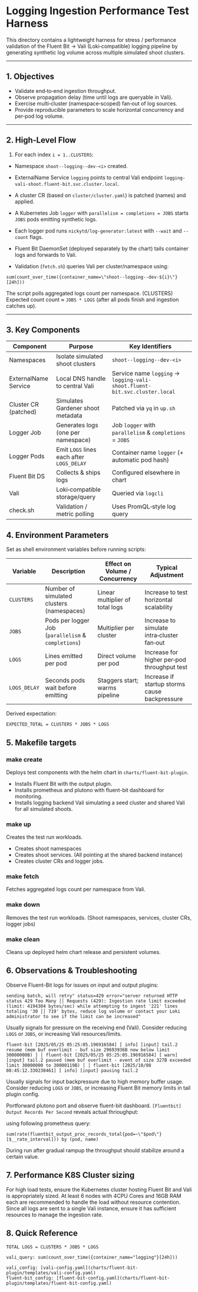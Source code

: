 # Logging Ingestion Performance Test Harness

This directory contains a lightweight harness for stress / performance validation of the Fluent Bit → Vali (Loki‑compatible) logging pipeline by generating synthetic log volume across multiple simulated shoot clusters.

---

## 1. Objectives

* Validate end‑to‑end ingestion throughput.
* Observe propagation delay (time until logs are queryable in Vali).
* Exercise multi‑cluster (namespace‑scoped) fan‑out of log sources.
* Provide reproducible parameters to scale horizontal concurrency and per‑pod log volume.

---

## 2. High‑Level Flow

1. For each index `i = 1..CLUSTERS`:

* Namespace `shoot--logging--dev-<i>` created.
* ExternalName Service `logging` points to central Vali endpoint `logging-vali-shoot.fluent-bit.svc.cluster.local`.
* A cluster CR (based on `cluster/cluster.yaml`) is patched (names) and applied.
* A Kubernetes Job `logger` with `parallelism = completions = JOBS` starts `JOBS` pods emitting synthetic logs.

* Each logger pod runs `nickytd/log-generator:latest` with `--wait` and `--count` flags.
* Fluent Bit DaemonSet (deployed separately by the chart) tails container logs and forwards to Vali.
* Validation (`fetch.sh`) queries Vali per cluster/namespace using:

```promql
sum(count_over_time({container_name=\"shoot--logging--dev-${i}\"}[24h]))
```

The script polls aggregated logs count per namespace. (CLUSTERS)
Expected count count ≈ `JOBS * LOGS` (after all pods finish and ingestion catches up).

---

## 3. Key Components

| Component | Purpose | Key Identifiers |
|-----------|---------|-----------------|
| Namespaces | Isolate simulated shoot clusters | `shoot--logging--dev-<i>` |
| ExternalName Service | Local DNS handle to central Vali | Service name `logging` → `logging-vali-shoot.fluent-bit.svc.cluster.local` |
| Cluster CR (patched) | Simulates Gardener shoot metadata | Patched via `yq` in `up.sh` |
| Logger Job | Generates logs (one per namespace) | Job `logger` with `parallelism` & `completions` = `JOBS` |
| Logger Pods | Emit `LOGS` lines each after `LOGS_DELAY` | Container name `logger` (+ automatic pod hash) |
| Fluent Bit DS | Collects & ships logs | Configured elsewhere in chart |
| Vali | Loki‑compatible storage/query | Queried via `logcli` |
| check.sh | Validation / metric polling | Uses PromQL‑style log query |

## 4. Environment Parameters

Set as shell environment variables before running scripts:

| Variable | Description | Effect on Volume / Concurrency | Typical Adjustment |
|----------|-------------|--------------------------------|--------------------|
| `CLUSTERS` | Number of simulated clusters (namespaces) | Linear multiplier of total logs | Increase to test horizontal scalability |
| `JOBS` | Pods per logger Job (`parallelism` & `completions`) | Multiplier per cluster | Increase to simulate intra‑cluster fan‑out |
| `LOGS` | Lines emitted per pod | Direct volume per pod | Increase for higher per‑pod throughput test |
| `LOGS_DELAY` | Seconds pods wait before emitting | Staggers start; warms pipeline | Increase if startup storms cause backpressure |

Derived expectation:

```text
EXPECTED_TOTAL = CLUSTERS * JOBS * LOGS
```

## 5. Makefile targets

### make create

Deploys test components with the helm chart in `charts/fluent-bit-plugin`.

* Installs Fluent Bit with the output plugin.
* Installs prometheus and plutono with fluent-bit dashboard for monitoring.
* Installs logging backend Vali simulating a seed cluster and shared Vali for all simulated shoots.

### make up

 Creates the test run workloads.

* Creates shoot namespaces
* Creates shoot services. (All pointing at the shared backend instance)
* Creates cluster CRs and logger jobs.

### make fetch

Fetches aggregated logs count per namespace from Vali.

### make down

Removes the test run workloads. (Shoot namespaces, services, cluster CRs, logger jobs)

### make clean

Cleans up deployed helm chart release and persistent volumes.

## 6. Observations & Troubleshooting

Observe Fluent-Bit logs for issues on input and output plugins:

```text
sending batch, will retry" status=429 error="server returned HTTP status 429 Too Many ││ Requests (429): Ingestion rate limit exceeded (limit: 4194304 bytes/sec) while attempting to ingest '221' lines totaling '30 ││ 719' bytes, reduce log volume or contact your Loki administrator to see if the limit can be increased"
```

Usually signals for pressure on the receiving end (Vali). Consider reducing `LOGS` or `JOBS`, or increasing Vali resources/limits.

```text
fluent-bit [2025/05/25 05:25:05.196916584] [ info] [input] tail.2 resume (mem buf overlimit - buf size 29693936B now below limit 30000000B) │ │ fluent-bit [2025/05/25 05:25:05.196916584] [ warn] [input] tail.2 paused (mem buf overlimit - event of size 327B exceeded limit 30000000 to 30000119B) │ │ fluent-bit [2025/10/08 08:45:12.330230461] [ info] [input] pausing tail.2
```

Usually signals for input backpressure due to high memory buffer usage. Consider reducing `LOGS` or `JOBS`, or increasing Fluent Bit memory limits in tail plugin config.

Portforward plutono port and observe fluent-bit dashboard.
`[Fluentbit] Output Records Per Second` reveals actual thrioughput:

using following prometheus query:

```promql
sum(rate(fluentbit_output_proc_records_total{pod=~\"$pod\"}[$__rate_interval])) by (pod, name)
```

During run after gradual rampup the throughput should stabilize around a certain value.

## 7. Performance K8S Cluster sizing

For high load tests, ensure the Kubernetes cluster hosting Fluent Bit and Vali is appropriately sized. At least 6 nodes with 4CPU Cores and 16GB RAM each are recommended to handle the load without resource contention. Since all logs are sent to a single Vali instance, ensure it has sufficient resources to manage the ingestion rate.

## 8. Quick Reference

```text
TOTAL LOGS = CLUSTERS * JOBS * LOGS

vali_query: sum(count_over_time({container_name="logging"}[24h]))

vali_config: [vali-config.yaml](charts/fluent-bit-plugin/templates/vali-config.yaml)
fluent-bit_config: [fluent-bit-config.yaml](charts/fluent-bit-plugin/templates/fluent-bit-config.yaml)
```
